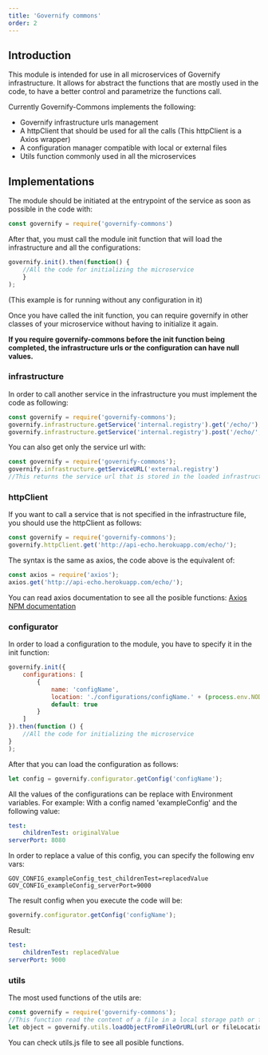 ```yaml
---
title: 'Governify commons'
order: 2
---
```


## Introduction
This module is intended for use in all microservices of Governify infrastructure.
It allows for abstract the functions that are mostly used in the code, to have a better control and parametrize the functions call.

Currently Governify-Commons implements the following:
- Governify infrastructure urls management
- A httpClient that should be used for all the calls (This httpClient is a Axios wrapper)
- A configuration manager compatible with local or external files
- Utils function commonly used in all the microservices

## Implementations

The module should be initiated at the entrypoint of the service as soon as possible in the code with:
```javascript
const governify = require('governify-commons')
```

After that, you must call the module init function that will load the infrastructure and all the configurations:
```javascript
governify.init().then(function() {
    //All the code for initializing the microservice
    }
);
```

(This example is for running without any configuration in it)

Once you have called the init function, you can require governify in other classes of your microservice without having to initialize it again.

**If you require governify-commons before the init function being completed, the infrastructure urls or the configuration can have null values.**

### infrastructure

   In order to call another service in the infrastructure you must implement the code as following:
```javascript
const governify = require('governify-commons');
governify.infrastructure.getService('internal.registry').get('/echo/');
governify.infrastructure.getService('internal.registry').post('/echo/', {body}, {config});
```

You can also get only the service url with:
```javascript
const governify = require('governify-commons');
governify.infrastructure.getServiceURL('external.registry')
//This returns the service url that is stored in the loaded infrastructure file as (external.registry)
```
      

### httpClient

If you want to call a service that is not specified in the infrastructure file, you should use the httpClient as follows:

```javascript
const governify = require('governify-commons');
governify.httpClient.get('http://api-echo.herokuapp.com/echo/');
```

 The syntax is the same as axios, the code above is the equivalent of:

```javascript
const axios = require('axios');
axios.get('http://api-echo.herokuapp.com/echo/');
```
    
You can read axios documentation to see all the posible functions:
[Axios NPM documentation](https://www.npmjs.com/package/axios)

### configurator

In order to load a configuration to the module, you have to specify it in the init function:

```javascript
governify.init({
    configurations: [
        {
            name: 'configName',
            location: './configurations/configName.' + (process.env.NODE_ENV || 'development') + '.yaml',
            default: true
        }
    ]
}).then(function () {
    //All the code for initializing the microservice
}
);
```

After that you can load the configuration as follows:

```javascript
let config = governify.configurator.getConfig('configName');
 ``` 

 All the values of the configurations can be replace with Environment variables. 
 For example:
 With a config named 'exampleConfig' and the following value:


```yaml
test:
    childrenTest: originalValue
serverPort: 8080
```   

In order to replace a value of this config, you can specify the following env vars:


```
GOV_CONFIG_exampleConfig_test_childrenTest=replacedValue
GOV_CONFIG_exampleConfig_serverPort=9000
```

The result config when you execute the code will be:
```javascript
governify.configurator.getConfig('configName');
```    
Result:

```yaml
test:
    childrenTest: replacedValue
serverPort: 9000
```
    

### utils

The most used functions of the utils are:
```javascript
const governify = require('governify-commons');
//This function read the content of a file in a local storage path or from a external url
let object = governify.utils.loadObjectFromFileOrURL(url or fileLocation);
```
    
You can check utils.js file to see all posible functions.

